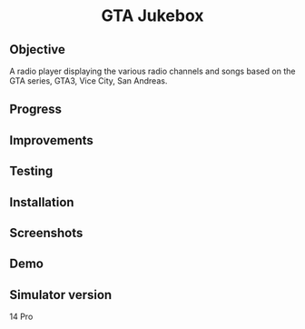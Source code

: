 <h1 align="center">

GTA Jukebox

</h1>

## Objective
A radio player displaying the various radio channels and songs based on the GTA series, GTA3, Vice City, San Andreas.

## Progress 

## Improvements

## Testing

## Installation

## Screenshots

## Demo

## Simulator version
14 Pro
